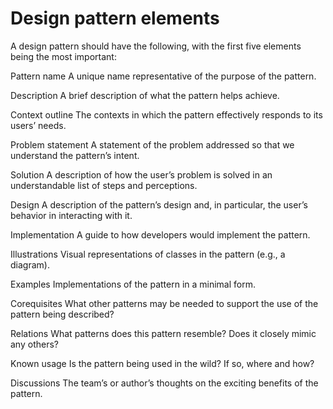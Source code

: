 # Design pattern elements

A design pattern should have the following, with the first five elements being the most important:

Pattern name
A unique name representative of the purpose of the pattern.

Description
A brief description of what the pattern helps achieve.

Context outline
The contexts in which the pattern effectively responds to its users’ needs.

Problem statement
A statement of the problem addressed so that we understand the pattern’s intent.

Solution
A description of how the user’s problem is solved in an understandable list of steps and perceptions.

Design
A description of the pattern’s design and, in particular, the user’s behavior in interacting with it.

Implementation
A guide to how developers would implement the pattern.

Illustrations
Visual representations of classes in the pattern (e.g., a diagram).

Examples
Implementations of the pattern in a minimal form.

Corequisites
What other patterns may be needed to support the use of the pattern being described?

Relations
What patterns does this pattern resemble? Does it closely mimic any others?

Known usage
Is the pattern being used in the wild? If so, where and how?

Discussions
The team’s or author’s thoughts on the exciting benefits of the pattern.
